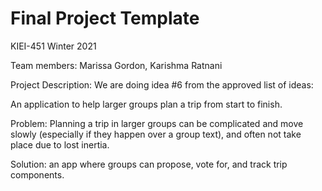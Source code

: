 # Final Project Template

KIEI-451 Winter 2021


Team members: Marissa Gordon, Karishma Ratnani

Project Description: We are doing idea #6 from the approved list of ideas:

An application to help larger groups plan a trip from start to finish.

Problem: Planning a trip in larger groups can be complicated and move slowly (especially if they happen over a group text), and often not take place due to lost inertia.

Solution: an app where groups can propose, vote for, and track trip components.

